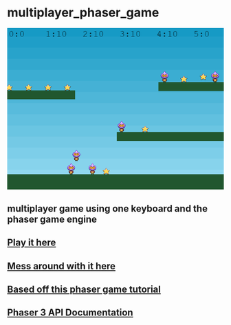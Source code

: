 # multiplayer_phaser_game
![alt text](https://github.com/technisculpt/multiplayer_phaser_game/blob/main/screen.PNG)
## multiplayer game using one keyboard and the phaser game engine
## [Play it here](https://technisculpt.github.io/multiplayer_phaser_game/)
## [Mess around with it here](https://replit.com/@marklagana/phaser-example-multiplayer)
## [Based off this phaser game tutorial](https://phaser.io/tutorials/making-your-first-phaser-3-game/part1)
## [Phaser 3 API Documentation](https://photonstorm.github.io/phaser3-docs/index.html)

